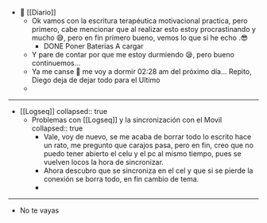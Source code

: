 - 📰 [[Diario]]
	- Ok vamos con la escritura terapéutica motivacional practica, pero primero, cabe mencionar que al realizar esto estoy procrastinando y mucho 😅, pero en fin primero bueno, vemos lo que si he echo .😎
		- DONE Poner Baterias A cargar
	- Y pare de contar por que me estoy durmiendo 😪, pero bueno continuemos...
	- Ya me canse 🥱 me voy a dormir 02:28 am del próximo día... Repito, Diego deja de dejar todo para el Ultimo
	-
- ---
- [[Logseq]]
  collapsed:: true
	- Problemas con [[Logseq]] y la sincronización con el Movil
	  collapsed:: true
		- Vale, voy de nuevo, se me acaba de borrar todo lo escrito hace un rato, me pregunto que carajos pasa, pero en fin, creo que no puedo tener abierto el celu y el pc al mismo tiempo, pues se vuelven locos  la hora de sincronizar.
		- Ahora descubro que se sincroniza en el cel y que si se pierde la conexión se borra todo, en fin cambio de tema.
		-
- ---
- No te vayas